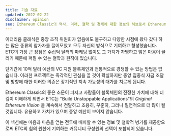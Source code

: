 ```yaml
---
title: 기술 자료
updated: 2022-02-22
disclaimer: opinion
seo: Ethereum Classic의 역사, 미래, 철학 및 경제에 대한 정보의 허브로서 Ethereum의 분산 버전이 왜, 어떻게, 어디에 있는지 문서화합니다.
---
```


이더리움 클래식은 중앙 조직 위원회가 없음에도 불구하고 다양한 시점에 왔다 갔다 하는 많은 종류의 참가자를 끌어모았고 모두 자신의 방식으로 기여하고 형성했습니다. ETC의 가장 큰 장점은 수십억 달러의 마케팅 없이도 그 가치가 자명하고 밝은 마음이 끌리기 때문에 퍼질 수 있는 철학과 원칙에 있습니다.

단기간에 10억 달러 예산의 VC 지원 블록체인과 전통적으로 경쟁할 수 있는 방법은 없습니다. 이러한 프로젝트는 즉각적인 관심을 끌 것이 확실하지만 중앙 집중식 자금 조달 및 방향에 대한 이러한 의존은 장기적인 지속 가능성의 대가를 치르게 됩니다.

Ethereum Classic의 좋은 소문이 퍼지고 사람들이 블록체인의 진정한 가치에 대해 더 깊이 이해하게 되면서 ETC는 "Build Unstoppable Applications"의 _Original Ethereum Vision_ 을 계속해서 전달하고 조용히, 꾸준히, 그러나 필연적으로 더 많이 될 것입니다. 유용하고 가치가 있으며 중앙 예산이 보이지 않습니다.

이 섹션에는 마음과 마음을 얻는 전투에 배치할 수 있는 정보 및 철학적 병기를 제공함으로써 ETC의 힘의 원천에 기여하는 커뮤니티 구성원의 선택이 포함되어 있습니다.
